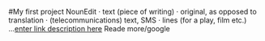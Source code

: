 #My first project 
NounEdit · text (piece of writing) · original, as opposed to translation · (telecommunications) text, SMS · lines (for a play, film etc.) ...[enter link description here](https://google.com)
Reade more/google

